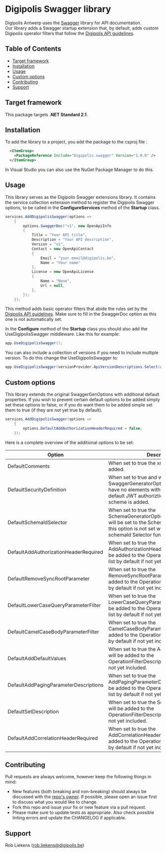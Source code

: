 # Digipolis Swagger library

Digipolis Antwerp uses the [Swagger](https://swagger.io) library for API documentation.  
Our library adds a Swagger startup extension that, by default, adds custom Digipolis operator filters that follow the [Digipolis API guidelines](https://acpaas-api.digipolis.be#/).

## Table of Contents

<!-- START doctoc generated TOC please keep comment here to allow auto update -->
<!-- DON'T EDIT THIS SECTION, INSTEAD RE-RUN doctoc TO UPDATE -->


- [Target framework](#target-framework)
- [Installation](#installation)
- [Usage](#usage)
- [Custom options](#custom-options)
- [Contributing](#contributing)
- [Support](#support)

<!-- END doctoc generated TOC please keep comment here to allow auto update -->

## Target framework

This package targets **.NET Standard 2.1**.

## Installation

To add the library to a project, you add the package to the csproj file :

```xml
  <ItemGroup>
    <PackageReference Include="Digipolis.swagger" Version="1.0.0" />
  </ItemGroup>
```

In Visual Studio you can also use the NuGet Package Manager to do this.

## Usage

This library serves as the Digipolis Swagger extensions library. It contains the service collection extension method to register the 
Digipolis Swagger options, to be called in the **ConfigureServices** method of the **Startup** class.

```csharp  
services.AddDigipolisSwagger(options =>
    {
        options.SwaggerDoc("v1", new OpenApiInfo
        {
            Title = "Your API title",
            Description = "Your API description",
            Version = "v1",
            Contact = new OpenApiContact
            {
                Email = "your.email@digipolis.be",
                Name = "Your name"
            },
            License = new OpenApiLicense
            {
                Name = "None",
                Url = null,
            },
        });
    });
```

This method adds basic operator filters that abide the rules set by the [Digipolis API guidelines](https://acpaas-api.digipolis.be#/).
Make sure to fill in the SwaggerDoc option as this one is not automatically set.

In the **Configure** method of the **Startup** class you should also add the UseDigipolisSwagger middleware. Like this for example:
```csharp  
app.UseDigipolisSwagger();
```

You can also include a collection of versions if you need to include multiple version. To do this change the UseDigipolisSwagger to:

```csharp  
app.UseDigipolisSwagger(versionProvider.ApiVersionDescriptions.Select(a => a.GroupName));
```

## Custom options

This library extends the original SwaggerGenOptions with additional default properties. If you wish to prevent certain default options to be added simply set these options to false, or if you do want them to be added simple set them to true (if they are not yet true by default).

```csharp  
services.AddDigipolisSwagger(options =>
    {
        options.DefaultAddAuthorizationHeaderRequired = false;
    });
```

Here is a complete overview of the additional options to be set:

| Option                                | Description                                                  | Default |
| ------------------------------------- | ------------------------------------------------------------ | ------- |
| DefaultComments                       | When set to true the xml documents will be added.            | true    |
| DefaultSecurityDefinition             | When set to true and when the SwaggerGeneratorOptions.SecuritySchemes have no elements with key 'Bearer' then the default JWT authoriztion header security scheme is added. | true    |
| DefaultSchemaIdSelector               | When set to true the SchemaGeneratorOptions.SchemaIdSelector will be set to the SchemaIdSelector when this option is not set with a different schemaId Selector function | true    |
| DefaultAddAuthorizationHeaderRequired | When set to true the AddAuthorizationHeaderRequired class will be added to the OperationFilterDescriptors list by default if not yet included. | true    |
| DefaultRemoveSyncRootParameter        | When set to true the RemoveSyncRootParameter class will be added to the OperationFilterDescriptors list by default if not yet included. | true    |
| DefaultLowerCaseQueryParameterFilter  | When set to true the LowerCaseQueryParameterFilter class will be added to the OperationFilterDescriptors list by default if not yet included. | true    |
| DefaultCamelCaseBodyParameterFilter   | When set to true the CamelCaseBodyParameterFilter class will be added to the OperationFilterDescriptors list by default if not yet included. | true    |
| DefaultAddDefaultValues               | When set to true the AddDefaultValues class will be added to the OperationFilterDescriptors list by default if not yet included. | true    |
| DefaultAddPagingParameterDescriptions | When set to true the AddPagingParameterDescriptions class will be added to the OperationFilterDescriptors list by default if not yet included. | true    |
| DefaultSetDescription                 | When set to true the SetDescription class will be added to the OperationFilterDescriptors list by default if not yet included. | true    |
| DefaultAddCorrelationHeaderRequired   | When set to true the AddCorrelationHeaderRequired class will be added to the OperationFilterDescriptors list by default if not yet included | true    |


## Contributing

Pull requests are always welcome, however keep the following things in mind:

- New features (both breaking and non-breaking) should always be discussed with the [repo's owner](#support). If possible, please open an issue first to discuss what you would like to change.
- Fork this repo and issue your fix or new feature via a pull request.
- Please make sure to update tests as appropriate. Also check possible linting errors and update the CHANGELOG if applicable.

## Support

Rob Liekens (<rob.liekens@digipolis.be>)
